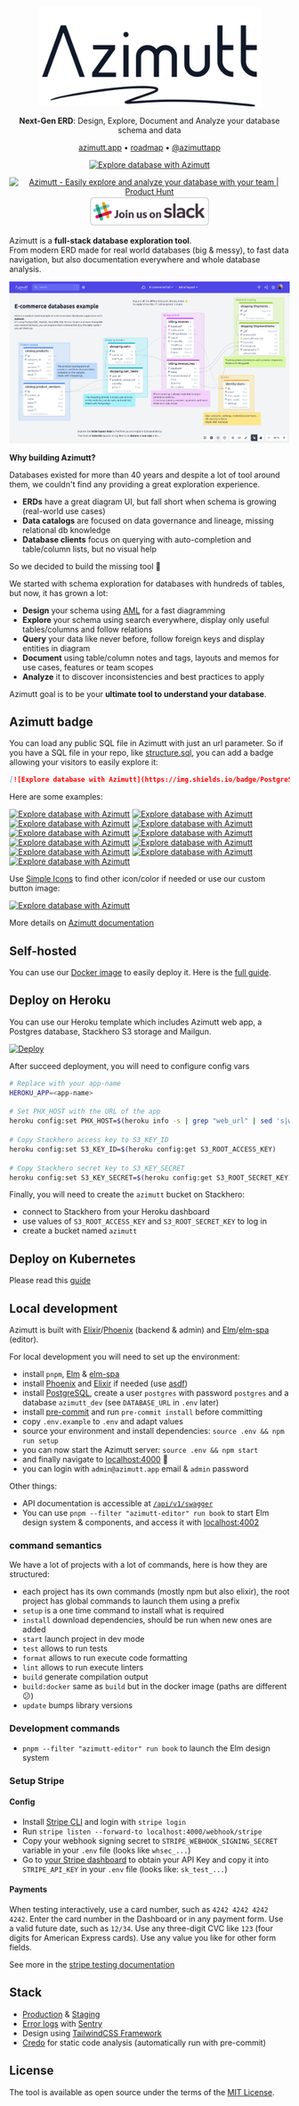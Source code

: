<p align="center">
    <a href="https://azimutt.app" target="_blank" rel="noopener">
        <picture>
          <source media="(prefers-color-scheme: dark)" srcset="assets/azimutt-logo-light.png">
          <source media="(prefers-color-scheme: light)" srcset="assets/azimutt-logo-dark.png">
          <img alt="Azimutt logo" src="assets/azimutt-logo-dark.png" width="400">
        </picture>
    </a>
</p>
<p align="center">
    <b>Next-Gen ERD</b>: Design, Explore, Document and Analyze your database schema and data
</p>
<p align="center">
    <a href="https://azimutt.app" target="_blank" rel="noopener">azimutt.app</a> •
    <a href="https://github.com/orgs/azimuttapp/projects/5" target="_blank" rel="noopener noreferrer">roadmap</a> •
    <a href="https://twitter.com/azimuttapp" target="_blank" rel="noopener noreferrer">@azimuttapp</a>
</p>
<p align="center">
    <a href="https://azimutt.app/create?sql=https://raw.githubusercontent.com/azimuttapp/azimutt/refs/heads/main/backend/priv/repo/structure.sql&name=Azimutt" target="_blank" rel="noopener">
        <img src="https://img.shields.io/badge/PostgreSQL-browse_online-gray?labelColor=4169E1&logo=postgresql&logoColor=fff&style=flat" alt="Explore database with Azimutt" />
    </a>
</p>
<p align="center">
    <a href="https://www.producthunt.com/posts/azimutt?utm_source=badge-featured&utm_medium=badge&utm_souce=badge-azimutt" target="_blank"><img src="https://api.producthunt.com/widgets/embed-image/v1/featured.svg?post_id=390699&theme=light" alt="Azimutt - Easily explore and analyze your database with your team | Product Hunt" style="width: 250px; height: 54px;" width="250" height="54" /></a>
    <a href="https://azimutt.app/slack" target="_blank"><img src="assets/slack-join.svg" alt="Join us on Slack" style="width: 216px; height: 54px;" width="216" height="54"></a>
</p>

Azimutt is a **full-stack database exploration tool**.  
From modern ERD made for real world databases (big & messy), to fast data navigation, but also documentation everywhere and whole database analysis.

[![Azimutt screenshot](assets/azimutt-screenshot.png)](https://azimutt.app/45f571a6-d9b8-4752-8a13-93ac0d2b7984/c00d0c45-8db2-46b7-9b51-eba661640c3c?token=59166798-32de-4f46-a1b4-0f7327a91336)

**Why building Azimutt?**

Databases existed for more than 40 years and despite a lot of tool around them, we couldn't find any providing a great exploration experience.

- **ERDs** have a great diagram UI, but fall short when schema is growing (real-world use cases)
- **Data catalogs** are focused on data governance and lineage, missing relational db knowledge
- **Database clients** focus on querying with auto-completion and table/column lists, but no visual help

So we decided to build the missing tool 💪

We started with schema exploration for databases with hundreds of tables, but now, it has grown a lot:

- **Design** your schema using [AML](https://azimutt.app/aml) for a fast diagramming
- **Explore** your schema using search everywhere, display only useful tables/columns and follow relations
- **Query** your data like never before, follow foreign keys and display entities in diagram
- **Document** using table/column notes and tags, layouts and memos for use cases, features or team scopes
- **Analyze** it to discover inconsistencies and best practices to apply

Azimutt goal is to be your **ultimate tool to understand your database**.


## Azimutt badge

You can load any public SQL file in Azimutt with just an url parameter.
So if you have a SQL file in your repo, like [structure.sql](./backend/priv/repo/structure.sql), you can add a badge allowing your visitors to easily explore it:

```markdown
[![Explore database with Azimutt](https://img.shields.io/badge/PostgreSQL-browse_online-gray?labelColor=4169E1&logo=postgresql&logoColor=fff&style=flat)](https://azimutt.app/create?sql=https://raw.githubusercontent.com/azimuttapp/azimutt/refs/heads/main/backend/priv/repo/structure.sql&name=Azimutt)
```

Here are some examples:

[![Explore database with Azimutt](https://img.shields.io/badge/PostgreSQL-browse_online-gray?labelColor=4169E1&logo=postgresql&logoColor=fff&style=flat)](https://azimutt.app/create?sql=https://raw.githubusercontent.com/azimuttapp/azimutt/refs/heads/main/backend/priv/repo/structure.sql&name=Azimutt)
[![Explore database with Azimutt](https://img.shields.io/badge/MySQL-browse_online-gray?labelColor=4479A1&logo=mysql&logoColor=fff&style=flat)](https://azimutt.app/create?sql=https://raw.githubusercontent.com/azimuttapp/azimutt/refs/heads/main/backend/priv/repo/structure.sql&name=Azimutt)
[![Explore database with Azimutt](https://img.shields.io/badge/MariaDB-browse_online-gray?labelColor=003545&logo=mariadb&logoColor=fff&style=flat)](https://azimutt.app/create?sql=https://raw.githubusercontent.com/azimuttapp/azimutt/refs/heads/main/backend/priv/repo/structure.sql&name=Azimutt)
[![Explore database with Azimutt](https://img.shields.io/badge/Oracle-browse_online-gray?labelColor=F80000&logo=oracle&logoColor=fff&style=flat)](https://azimutt.app/create?sql=https://raw.githubusercontent.com/azimuttapp/azimutt/refs/heads/main/backend/priv/repo/structure.sql&name=Azimutt)
[![Explore database with Azimutt](https://img.shields.io/badge/SQL_Server-browse_online-gray?labelColor=0078D4&logoColor=fff&style=flat)](https://azimutt.app/create?sql=https://raw.githubusercontent.com/azimuttapp/azimutt/refs/heads/main/backend/priv/repo/structure.sql&name=Azimutt)
[![Explore database with Azimutt](https://img.shields.io/badge/SQLite-browse_online-gray?labelColor=003B57&logo=sqlite&logoColor=fff&style=flat)](https://azimutt.app/create?sql=https://raw.githubusercontent.com/azimuttapp/azimutt/refs/heads/main/backend/priv/repo/structure.sql&name=Azimutt)
[![Explore database with Azimutt](https://img.shields.io/badge/MongoDB-browse_online-gray?labelColor=47A248&logo=mongodb&logoColor=fff&style=flat)](https://azimutt.app/create?sql=https://raw.githubusercontent.com/azimuttapp/azimutt/refs/heads/main/backend/priv/repo/structure.sql&name=Azimutt)
[![Explore database with Azimutt](https://img.shields.io/badge/Couchbase-browse_online-gray?labelColor=EA2328&logo=couchbase&logoColor=fff&style=flat)](https://azimutt.app/create?sql=https://raw.githubusercontent.com/azimuttapp/azimutt/refs/heads/main/backend/priv/repo/structure.sql&name=Azimutt)
[![Explore database with Azimutt](https://img.shields.io/badge/Snowflake-browse_online-gray?labelColor=29B5E8&logo=snowflake&logoColor=fff&style=flat)](https://azimutt.app/create?sql=https://raw.githubusercontent.com/azimuttapp/azimutt/refs/heads/main/backend/priv/repo/structure.sql&name=Azimutt)
[![Explore database with Azimutt](https://img.shields.io/badge/BigQuery-browse_online-gray?labelColor=669DF6&logo=googlebigquery&logoColor=fff&style=flat)](https://azimutt.app/create?sql=https://raw.githubusercontent.com/azimuttapp/azimutt/refs/heads/main/backend/priv/repo/structure.sql&name=Azimutt)
[![Explore database with Azimutt](https://img.shields.io/badge/Apache_Hive-browse_online-gray?labelColor=FDEE21&logo=apachehive&logoColor=000&style=flat)](https://azimutt.app/create?sql=https://raw.githubusercontent.com/azimuttapp/azimutt/refs/heads/main/backend/priv/repo/structure.sql&name=Azimutt)

Use [Simple Icons](https://simpleicons.org) to find other icon/color if needed or use our custom button image:

[![Explore database with Azimutt](https://raw.githubusercontent.com/azimuttapp/azimutt/refs/heads/main/assets/azimutt-button.png)](https://azimutt.app/create?sql=https://raw.githubusercontent.com/azimuttapp/azimutt/refs/heads/main/backend/priv/repo/structure.sql&name=Azimutt)

More details on [Azimutt documentation](https://azimutt.app/docs/badge)

## Self-hosted

You can use our [Docker image](https://github.com/azimuttapp/azimutt/pkgs/container/azimutt) to easily deploy it. Here is the [full guide](INSTALL.md).


## Deploy on Heroku

You can use our Heroku template which includes Azimutt web app, a Postgres database, Stackhero S3 storage and Mailgun.

[![Deploy](https://www.herokucdn.com/deploy/button.svg)](https://www.heroku.com/deploy)

After succeed deployment, you will need to configure config vars

```bash
# Replace with your app-name
HEROKU_APP=<app-name>

# Set PHX_HOST with the URL of the app
heroku config:set PHX_HOST=$(heroku info -s | grep "web_url" | sed 's|web_url=https://||; s|/$||')

# Copy Stackhero access key to S3_KEY_ID
heroku config:set S3_KEY_ID=$(heroku config:get S3_ROOT_ACCESS_KEY)

# Copy Stackhero secret key to S3_KEY_SECRET
heroku config:set S3_KEY_SECRET=$(heroku config:get S3_ROOT_SECRET_KEY)
```

Finally, you will need to create the `azimutt` bucket on Stackhero:

- connect to Stackhero from your Heroku dashboard
- use values of `S3_ROOT_ACCESS_KEY` and `S3_ROOT_SECRET_KEY` to log in
- create a bucket named `azimutt`


## Deploy on Kubernetes

Please read this [guide](./charts/azimutt/README.md)


## Local development

Azimutt is built with [Elixir](https://elixir-lang.org)/[Phoenix](https://www.phoenixframework.org) (backend & admin) and [Elm](https://elm-lang.org)/[elm-spa](https://www.elm-spa.dev) (editor).

For local development you will need to set up the environment:

- install `pnpm`, [Elm](https://guide.elm-lang.org/install/elm.html) & [elm-spa](https://www.elm-spa.dev)
- install [Phoenix](https://hexdocs.pm/phoenix/installation.html) and [Elixir](https://elixir-lang.org/install.html) if needed (use [asdf](https://asdf-vm.com))
- install [PostgreSQL](https://www.postgresql.org/download), create a user `postgres` with password `postgres` and a database `azimutt_dev` (see `DATABASE_URL` in `.env` later)
- install [pre-commit](https://pre-commit.com) and run `pre-commit install` before committing
- copy `.env.example` to `.env` and adapt values
- source your environment and install dependencies: `source .env && npm run setup`
- you can now start the Azimutt server: `source .env && npm start`
- and finally navigate to [localhost:4000](http://localhost:4000) 🎉
- you can login with `admin@azimutt.app` email & `admin` password

Other things:

- API documentation is accessible at [`/api/v1/swagger`](http://localhost:4000/api/v1/swagger)
- You can use `pnpm --filter "azimutt-editor" run book` to start Elm design system & components, and access it with [localhost:4002](http://localhost:4002)


### command semantics

We have a lot of projects with a lot of commands, here is how they are structured:

- each project has its own commands (mostly npm but also elixir), the root project has global commands to launch them using a prefix
- `setup` is a one time command to install what is required
- `install` download dependencies, should be run when new ones are added
- `start` launch project in dev mode
- `test` allows to run tests
- `format` allows to run execute code formatting
- `lint` allows to run execute linters
- `build` generate compilation output
- `build:docker` same as `build` but in the docker image (paths are different 😕)
- `update` bumps library versions


### Development commands

- `pnpm --filter "azimutt-editor" run book` to launch the Elm design system


### Setup Stripe

#### Config

- Install [Stripe CLI](https://stripe.com/docs/stripe-cli) and login with `stripe login`
- Run `stripe listen --forward-to localhost:4000/webhook/stripe`
- Copy your webhook signing secret to `STRIPE_WEBHOOK_SIGNING_SECRET` variable in your `.env` file (looks like `whsec_...`)
- Go to [your Stripe dashboard](https://dashboard.stripe.com/test/apikeys) to obtain your API Key and copy it into `STRIPE_API_KEY` in your `.env` file (looks like: `sk_test_...`)


#### Payments

When testing interactively, use a card number, such as `4242 4242 4242 4242`. Enter the card number in the Dashboard or in any payment form.
Use a valid future date, such as `12/34`.
Use any three-digit CVC like `123` (four digits for American Express cards).
Use any value you like for other form fields.

See more in the [stripe testing documentation](https://stripe.com/docs/testing)


## Stack

- [Production](https://azimutt.app) & [Staging](https://azimutt.dev)
- [Error logs](https://sentry.io/organizations/azimuttapp/issues/?project=6635088) with [Sentry](https://sentry.io)
- Design using [TailwindCSS Framework](https://tailwindcss.com)
- [Credo](http://credo-ci.org) for static code analysis (automatically run with pre-commit)


## License

The tool is available as open source under the terms of the [MIT License](https://opensource.org/licenses/MIT).
